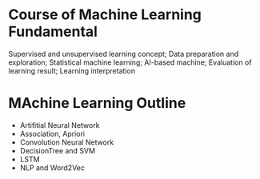 # Course of Machine Learning Fundamental
Supervised and unsupervised learning concept; Data preparation and exploration; Statistical machine learning; AI-based machine; Evaluation of learning result; Learning interpretation

# MAchine Learning Outline
* Artifitial Neural Network
* Association, Apriori
* Convolution Neural Network
* DecisionTree and SVM
* LSTM
* NLP and Word2Vec
